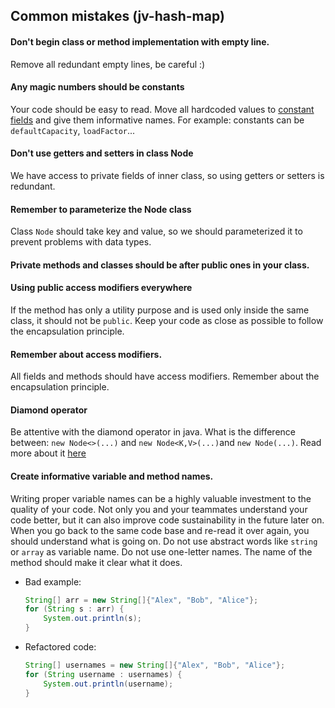 ## Common mistakes (jv-hash-map)

#### Don't begin class or method implementation with empty line.  
Remove all redundant empty lines, be careful :)
#### Any magic numbers should be constants
Your code should be easy to read. Move all hardcoded values 
to [constant fields](https://mate-academy.github.io/style-guides/java/java.html#s5.2.4-constant-names) and give them informative names.
For example: constants can be `defaultCapacity`, `loadFactor`...
#### Don't use getters and setters in class Node
We have access to private fields of inner class, so using getters or setters is redundant.
#### Remember to parameterize the Node class
Class `Node` should take key and value, so we should parameterized it to prevent problems with data types.
#### Private methods and classes should be after public ones in your class.
#### Using public access modifiers everywhere
If the method has only a utility purpose and is used only inside the same class, it should not be 
`public`. Keep your code as close as possible to follow the encapsulation principle.
#### Remember about access modifiers.
All fields and methods should have access modifiers. Remember about the encapsulation principle.
#### Diamond operator
Be attentive with the diamond operator in java. 
What is the difference between: `new Node<>(...)` and `new Node<K,V>(...)`and `new Node(...)`. 
Read more about it [here](https://www.baeldung.com/java-diamond-operator)
#### Create informative variable and method names.
Writing proper variable names can be a highly valuable investment to the quality of your code. 
Not only you and your teammates understand your code better, but it can also improve code sustainability in the future later on. 
When you go back to the same code base and re-read it over again, you should understand what is going on.
Do not use abstract words like `string` or `array` as variable name. Do not use one-letter names. The name of the method should make it clear what it does.

- Bad example:
    ```java
    String[] arr = new String[]{"Alex", "Bob", "Alice"};
    for (String s : arr) {
        System.out.println(s);
    }
    ```
- Refactored code:
    ```java
    String[] usernames = new String[]{"Alex", "Bob", "Alice"};
    for (String username : usernames) {
        System.out.println(username);
    }
    ```
    
